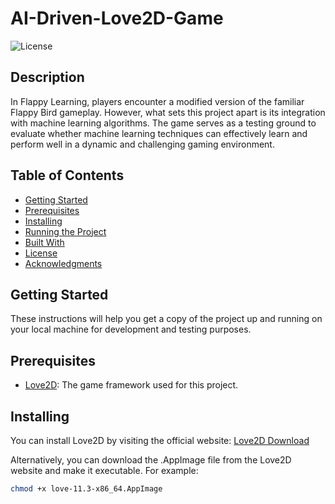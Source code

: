 # AI-Driven-Love2D-Game

![License](https://img.shields.io/badge/License-Apache-blue.svg)

## Description
In Flappy Learning, players encounter a modified version of the familiar Flappy Bird gameplay. However, what sets this project apart is its integration with machine learning algorithms. The game serves as a testing ground to evaluate whether machine learning techniques can effectively learn and perform well in a dynamic and challenging gaming environment.

## Table of Contents

- [Getting Started](#getting-started)
- [Prerequisites](#prerequisites)
- [Installing](#installing)
- [Running the Project](#running-the-project)
- [Built With](#built-with)
- [License](#license)
- [Acknowledgments](#acknowledgments)

## Getting Started

These instructions will help you get a copy of the project up and running on your local machine for development and testing purposes.

## Prerequisites

- [Love2D](https://love2d.org/): The game framework used for this project.

## Installing

You can install Love2D by visiting the official website: [Love2D Download](https://love2d.org/)

Alternatively, you can download the .AppImage file from the Love2D website and make it executable. For example:

```bash
chmod +x love-11.3-x86_64.AppImage
